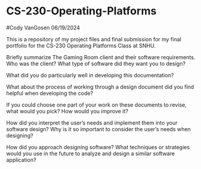 # CS-230-Operating-Platforms
#Cody VanGosen 06/19/2024

This is a repository of my project files and final submission for my final portfolio for the CS-230 Operating Platforms Class at SNHU.

Briefly summarize The Gaming Room client and their software requirements. Who was the client? What type of software did they want you to design?



What did you do particularly well in developing this documentation?



What about the process of working through a design document did you find helpful when developing the code?



If you could choose one part of your work on these documents to revise, what would you pick? How would you improve it?



How did you interpret the user’s needs and implement them into your software design? Why is it so important to consider the user’s needs when designing?



How did you approach designing software? What techniques or strategies would you use in the future to analyze and design a similar software application?
